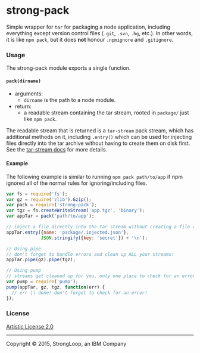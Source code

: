 strong-pack
===========

Simple wrapper for `tar` for packaging a node application, including everything
except version control files (`.git`, `.svn`, `.hg`, etc.). In other words, it
is like `npm pack`, but it does **not** honour `.npmignore` and `.gitignore`.

### Usage

The strong-pack module exports a single function.

#### `pack(dirname)`
 * arguments:
   * `dirname` is the path to a node module.
 * return:
   * a readable stream containing the tar stream, rooted in `package/` just like
    `npm pack`.

The readable stream that is returned is a `tar-stream` pack stream, which has
additional methods on it, including `.entry()` which can be used for injecting
files directly into the tar archive without having to create them on disk first.
See the [tar-stream docs](https://github.com/mafintosh/tar-stream#packing) for
more details.

#### Example

The following example is similar to running `npm pack path/to/app` if npm
ignored all of the normal rules for ignoring/including files.

```js
var fs = require('fs');
var gz = require('zlib').Gzip();
var pack = require('strong-pack');
var tgz = fs.createWriteStream('app.tgz', 'binary');
var appTar = pack('path/to/app');

// inject a file directly into the tar stream without creating a file on disk
appTar.entry({name: 'package/.injected.json'},
             JSON.stringify({key: 'secret'}) + '\n');

// Using pipe
// don't forget to handle errors and clean up ALL your streams!
appTar.pipe(gz).pipe(tgz);

// Using pump
// streams get cleaned up for you, only one place to check for an error
var pump = require('pump');
pump(appTar, gz, tgz, function(err) {
  // err || done! don't forget to check for an error!
});
```

### License

[Artistic License 2.0](https://opensource.org/licenses/Artistic-2.0)

---
Copyright &copy; 2015, StrongLoop, an IBM Company
